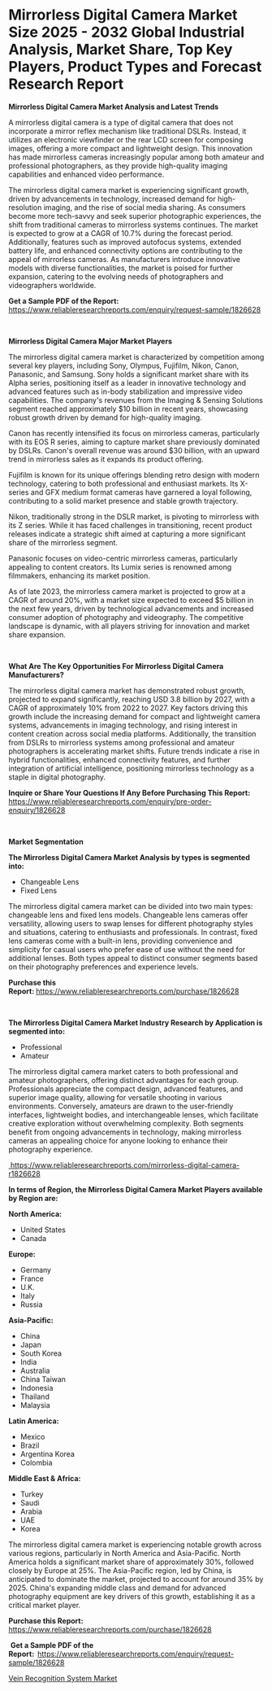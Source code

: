 <p><h1>Mirrorless Digital Camera Market Size 2025 - 2032 Global Industrial Analysis, Market Share, Top Key Players, Product Types and Forecast Research Report</h1></p><p><strong>Mirrorless Digital Camera Market Analysis and Latest Trends</strong></p>
<p><p>A mirrorless digital camera is a type of digital camera that does not incorporate a mirror reflex mechanism like traditional DSLRs. Instead, it utilizes an electronic viewfinder or the rear LCD screen for composing images, offering a more compact and lightweight design. This innovation has made mirrorless cameras increasingly popular among both amateur and professional photographers, as they provide high-quality imaging capabilities and enhanced video performance.</p><p>The mirrorless digital camera market is experiencing significant growth, driven by advancements in technology, increased demand for high-resolution imaging, and the rise of social media sharing. As consumers become more tech-savvy and seek superior photographic experiences, the shift from traditional cameras to mirrorless systems continues. The market is expected to grow at a CAGR of 10.7% during the forecast period. Additionally, features such as improved autofocus systems, extended battery life, and enhanced connectivity options are contributing to the appeal of mirrorless cameras. As manufacturers introduce innovative models with diverse functionalities, the market is poised for further expansion, catering to the evolving needs of photographers and videographers worldwide.</p></p>
<p><strong>Get a Sample PDF of the Report:&nbsp;</strong> <a href="https://www.reliableresearchreports.com/enquiry/request-sample/1826628?utm_campaign=3090&utm_medium=2&utm_source=Github&utm_content=ia&utm_term=06042025&utm_id=mirrorless-digital-camera">https://www.reliableresearchreports.com/enquiry/request-sample/1826628</a></p>
<p>&nbsp;</p>
<p><strong>Mirrorless Digital Camera Major Market Players</strong></p>
<p><p>The mirrorless digital camera market is characterized by competition among several key players, including Sony, Olympus, Fujifilm, Nikon, Canon, Panasonic, and Samsung. Sony holds a significant market share with its Alpha series, positioning itself as a leader in innovative technology and advanced features such as in-body stabilization and impressive video capabilities. The company's revenues from the Imaging & Sensing Solutions segment reached approximately $10 billion in recent years, showcasing robust growth driven by demand for high-quality imaging.</p><p>Canon has recently intensified its focus on mirrorless cameras, particularly with its EOS R series, aiming to capture market share previously dominated by DSLRs. Canon's overall revenue was around $30 billion, with an upward trend in mirrorless sales as it expands its product offering. </p><p>Fujifilm is known for its unique offerings blending retro design with modern technology, catering to both professional and enthusiast markets. Its X-series and GFX medium format cameras have garnered a loyal following, contributing to a solid market presence and stable growth trajectory.</p><p>Nikon, traditionally strong in the DSLR market, is pivoting to mirrorless with its Z series. While it has faced challenges in transitioning, recent product releases indicate a strategic shift aimed at capturing a more significant share of the mirrorless segment.</p><p>Panasonic focuses on video-centric mirrorless cameras, particularly appealing to content creators. Its Lumix series is renowned among filmmakers, enhancing its market position.</p><p>As of late 2023, the mirrorless camera market is projected to grow at a CAGR of around 20%, with a market size expected to exceed $5 billion in the next few years, driven by technological advancements and increased consumer adoption of photography and videography. The competitive landscape is dynamic, with all players striving for innovation and market share expansion.</p></p>
<p>&nbsp;</p>
<p><strong>What Are The Key Opportunities For Mirrorless Digital Camera Manufacturers?</strong></p>
<p><p>The mirrorless digital camera market has demonstrated robust growth, projected to expand significantly, reaching USD 3.8 billion by 2027, with a CAGR of approximately 10% from 2022 to 2027. Key factors driving this growth include the increasing demand for compact and lightweight camera systems, advancements in imaging technology, and rising interest in content creation across social media platforms. Additionally, the transition from DSLRs to mirrorless systems among professional and amateur photographers is accelerating market shifts. Future trends indicate a rise in hybrid functionalities, enhanced connectivity features, and further integration of artificial intelligence, positioning mirrorless technology as a staple in digital photography.</p></p>
<p><strong>Inquire or Share Your Questions If Any Before Purchasing This Report:</strong> <a href="https://www.reliableresearchreports.com/enquiry/pre-order-enquiry/1826628?utm_campaign=3090&utm_medium=2&utm_source=Github&utm_content=ia&utm_term=06042025&utm_id=mirrorless-digital-camera">https://www.reliableresearchreports.com/enquiry/pre-order-enquiry/1826628</a></p>
<p>&nbsp;</p>
<p><strong>Market Segmentation</strong></p>
<p><strong>The Mirrorless Digital Camera Market Analysis by types is segmented into:</strong></p>
<p><ul><li>Changeable Lens</li><li>Fixed Lens</li></ul></p>
<p><p>The mirrorless digital camera market can be divided into two main types: changeable lens and fixed lens models. Changeable lens cameras offer versatility, allowing users to swap lenses for different photography styles and situations, catering to enthusiasts and professionals. In contrast, fixed lens cameras come with a built-in lens, providing convenience and simplicity for casual users who prefer ease of use without the need for additional lenses. Both types appeal to distinct consumer segments based on their photography preferences and experience levels.</p></p>
<p><strong>Purchase this Report:&nbsp;</strong><a href="https://www.reliableresearchreports.com/purchase/1826628?utm_campaign=3090&utm_medium=2&utm_source=Github&utm_content=ia&utm_term=06042025&utm_id=mirrorless-digital-camera">https://www.reliableresearchreports.com/purchase/1826628</a></p>
<p>&nbsp;</p>
<p><strong>The Mirrorless Digital Camera Market Industry Research by Application is segmented into:</strong></p>
<p><ul><li>Professional</li><li>Amateur</li></ul></p>
<p><p>The mirrorless digital camera market caters to both professional and amateur photographers, offering distinct advantages for each group. Professionals appreciate the compact design, advanced features, and superior image quality, allowing for versatile shooting in various environments. Conversely, amateurs are drawn to the user-friendly interfaces, lightweight bodies, and interchangeable lenses, which facilitate creative exploration without overwhelming complexity. Both segments benefit from ongoing advancements in technology, making mirrorless cameras an appealing choice for anyone looking to enhance their photography experience.</p></p>
<p><a href="https://www.reliableresearchreports.com/mirrorless-digital-camera-r1826628?utm_campaign=3090&utm_medium=2&utm_source=Github&utm_content=ia&utm_term=06042025&utm_id=mirrorless-digital-camera">&nbsp;https://www.reliableresearchreports.com/mirrorless-digital-camera-r1826628</a></p>
<p><strong>In terms of Region, the Mirrorless Digital Camera Market Players available by Region are:</strong></p>
<p>
    <p> <strong> North America: </strong>
        <ul>
            <li>United States</li>
            <li>Canada</li>
        </ul>
        </p> 
    <p> <strong> Europe: </strong>
        <ul>
            <li>Germany</li>
            <li>France</li>
            <li>U.K.</li>
            <li>Italy</li>
            <li>Russia</li>
        </ul>
        </p> 
    <p> <strong> Asia-Pacific: </strong>
        <ul>
            <li>China</li>
            <li>Japan</li>
            <li>South Korea</li>
            <li>India</li>
            <li>Australia</li>
            <li>China Taiwan</li>
            <li>Indonesia</li>
            <li>Thailand</li>
            <li>Malaysia</li>
        </ul>
        </p> 
    <p> <strong> Latin America: </strong>
        <ul>
            <li>Mexico</li>
            <li>Brazil</li>
            <li>Argentina Korea</li>
            <li>Colombia</li>
        </ul>
        </p> 
    <p> <strong> Middle East & Africa: </strong>
        <ul>
            <li>Turkey</li>
            <li>Saudi</li>
            <li>Arabia</li>
            <li>UAE</li>
            <li>Korea</li>
        </ul>
    </p>
    </p>
<p><p>The mirrorless digital camera market is experiencing notable growth across various regions, particularly in North America and Asia-Pacific. North America holds a significant market share of approximately 30%, followed closely by Europe at 25%. The Asia-Pacific region, led by China, is anticipated to dominate the market, projected to account for around 35% by 2025. China's expanding middle class and demand for advanced photography equipment are key drivers of this growth, establishing it as a critical market player.</p></p>
<p><strong>Purchase this Report: </strong><a href="https://www.reliableresearchreports.com/purchase/1826628?utm_campaign=3090&utm_medium=2&utm_source=Github&utm_content=ia&utm_term=06042025&utm_id=mirrorless-digital-camera">https://www.reliableresearchreports.com/purchase/1826628</a></p>
<p>&nbsp;<strong>Get a Sample PDF of the Report:&nbsp;&nbsp;</strong><a href="https://www.reliableresearchreports.com/enquiry/request-sample/1826628?utm_campaign=3090&utm_medium=2&utm_source=Github&utm_content=ia&utm_term=06042025&utm_id=mirrorless-digital-camera">https://www.reliableresearchreports.com/enquiry/request-sample/1826628</a></p>
<p><strong></strong></p>
<p><p><a href="https://github.com/donkalucine10/Market-Research-Report-List-1/blob/main/vein-recognition-system-market.md?utm_campaign=3090&utm_medium=2&utm_source=Github&utm_content=ia&utm_term=06042025&utm_id=mirrorless-digital-camera">Vein Recognition System Market</a></p></p>